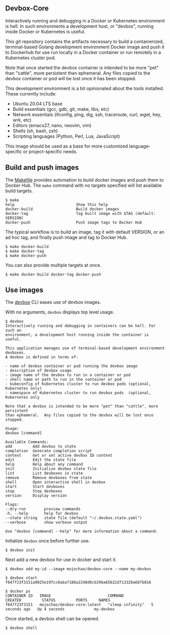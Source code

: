 ## Devbox-Core

Interactively running and debugging in a Docker or Kubernetes environment is
hell. In such environments a development host, or "devbox", running inside 
Docker or Kubernetes is useful.

This git repository contains the artifacts necessary to build a containerized,
terminal-based Golang development environment Docker image and push it to
Dockerhub for use run locally in a Docker container or run remotely in a
Kubernetes cluster pod.

Note that once started the devbox container is intended to be more "pet" than
"cattle", more persistent than ephemeral.  Any files copied to the devbox
container or pod will be lost once it has been stopped.

This development environment is a bit opinionated about the tools installed.
These currently include:

- Ubuntu 20.04 LTS base
- Build essentials (gcc, gdb, git, make, libs, etc)
- Network essentials (ifconfig, ping, dig, ssh, traceroute, curl, wget, hey, wrk, etc)
- Editors (emacs27, nano, neovim, vim)
- Shells (sh, bash, zsh)
- Scripting languages (Python, Perl, Lua, JavaScript)

This image should be used as a base for more customized language-specific or 
project-specific needs.

## Build and push images

The [Makefile](Makefile) provides automation to build docker images and push
them to Docker Hub.  The `make` command with no targets specified will list
available build targets.

    $ make
    help                           Show this help
    docker-build                   Build docker images
    docker-tag                     Tag built image with $TAG (default: VERSION)
    docker-push                    Push image tags to Docker Hub

The typical workflow is to build an image, tag it with default VERSION, or an
ad hoc tag, and finally push image and tag to Docker Hub.

    $ make docker-build
    $ make docker-tag
    $ make docker-push

You can also provide multiple targets at once.

    $ make docker-build docker-tag docker-push

## Use images

The [devbox](https://github.com/mojochao/devbox) CLI eases use of devbox images.

With no arguments, `devbox` displays top level usage.

    $ devbox
    Interactively running and debugging in containers can be hell. For such an
    environment, a development host running inside the container is useful.
    
    This application manages use of terminal-based development environment devboxes.
    A devbox is defined in terms of:
    
    - name of devbox container or pod running the devbox image
    - description of devbox usage
    - image name of the devbox to run in a container or pod
    - shell name or path to run in the container or pod
    - kubeconfig of Kubernetes cluster to run devbox pods (optional, Kubernetes only)
    - namespace of Kubernetes cluster to run devbox pods  (optional, Kubernetes only
    
    Note that a devbox is intended to be more "pet" than "cattle", more persistent
    than ephemeral.  Any files copied to the devbox will be lost once stopped.
    
    Usage:
    devbox [command]
    
    Available Commands:
    add         Add devbox to state
    completion  Generate completion script
    context     Get or set active devbox ID context
    edit        Edit the state file
    help        Help about any command
    init        Initialize devbox state file
    list        List devboxes in state
    remove      Remove devboxes from state
    shell       Open interactive shell in devbox
    start       Start devboxes
    stop        Stop devboxes
    version     Display version
    
    Flags:
    --dry-run        preview commands
    -h, --help       help for devbox
    --state string   state file (default "~/.devbox.state.yaml")
    --verbose        show verbose output
    
    Use "devbox [command] --help" for more information about a command.

Initialize `devbox` once before further use.

    $ devbox init

Next add a new devbox for use in docker and start it.

    $ devbox add my-id --image mojochao/devbox-core --name my-devbox

    $ devbox start
    f647f23f3151a9025e197cc6abaf188a2248d0cb296a65622d713328a687b816
    
    $ docker ps
    CONTAINER ID   IMAGE                         COMMAND            CREATED         STATUS         PORTS     NAMES
    f647f23f3151   mojochao/devbox-core:latest   "sleep infinity"   5 seconds ago   Up 4 seconds             my-devbox

Once started, a devbox shell can be opened.

    $ devbox shell
